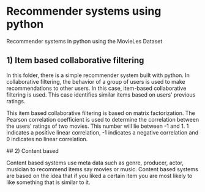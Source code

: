 # Recommender systems using python
Recommender systems in python using the MovieLes Dataset



## 1) Item based collaborative filtering

In this folder, there is a simple recommender system built with python. In collaborative filtering, the behavior of a group of users is used to make recommendations to other users. In this case, item-based collaborative filtering is used. This case identifies similar items based on users’ previous ratings.

This item based collaborative filtering is based on matrix factorization. The Pearson correlation coefficient is used to determine the correlation between the users' ratings of two movies. This number will lie between -1 and 1. 1 indicates a positive linear correlation, -1 indicates a negative correlation and 0 indicates no linear correlation. 


## 2) Content based

Content based systems use meta data such as genre, producer, actor, musician to recommend items say movies or music. Content based systems are based on the idea that if you liked a certain item you are most likely to like something that is similar to it.


